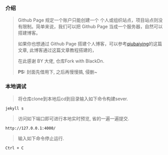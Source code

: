 ### 介绍
> Github Page 规定一个账户只能创建一个 个人或组织站点，项目站点则没有限制。简单来说，我们可以把 Github Page 当成一个服务器，自然可以搭建博客。
>
> 如果你也想通过 Github Page 搭建个人博客，可以参考[qiubaiying](https://github.com/qiubaiying/qiubaiying.github.io/blob/master/README.md)的这篇文章, 此博客通过这篇文章教程搭建的，
>
> 在此感谢 BY 大佬, 仓库Fork with BlackDn.
>
> **PS:** 封面先借用下, 之后再慢慢搞, 侵删~

### 本地调试
> 将仓库clone到本地后cd到目录输入如下命令构建sever. 
```
jekyll s
```
> 访问如下端口即可进行本地实时预览, 省的一遍一遍提交.
```
http://127.0.0.1:4000/
```
> 输入如下命令停止运行.
```
Ctrl + C
```
